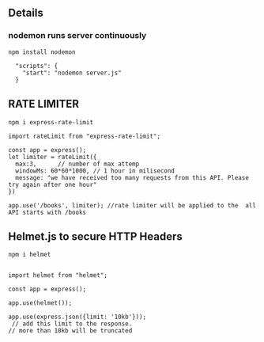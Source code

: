 ## Details

### nodemon runs server continuously

```
npm install nodemon
```

```
  "scripts": {
    "start": "nodemon server.js"
  }
```

## RATE LIMITER

```
npm i express-rate-limit

```

```
import rateLimit from "express-rate-limit";

const app = express();
let limiter = rateLimit({
  max:3,      // number of max attemp
  windowMs: 60*60*1000, // 1 hour in milisecond
  message: "we have received too many requests from this API. Please try again after one hour"
})

app.use('/books', limiter); //rate limiter will be applied to the  all API starts with /books 

```

## Helmet.js to secure HTTP Headers

```
npm i helmet
```
```

import helmet from "helmet";

const app = express();

app.use(helmet());

app.use(express.json({limit: '10kb'}));
 // add this limit to the response.
// more than 10kb will be truncated

```

